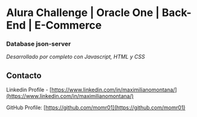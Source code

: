 # Alura Challenge | Oracle One | Back-End | E-Commerce

### Database json-server

_Desarrollado por completo con Javascript, HTML y CSS_

<!-- CONTACT -->

## Contacto

Linkedin Profile - [https://www.linkedin.com/in/maximilianomontana/](https://www.linkedin.com/in/maximilianomontana/)

GitHub Profile: [https://github.com/momr01](https://github.com/momr01)
